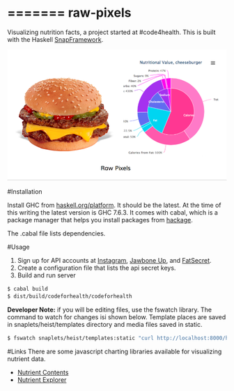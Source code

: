 =======
raw-pixels
==========

Visualizing nutrition facts, a project started at #code4health. This is built with the Haskell [SnapFramework](http://snapframework.com).

![Image](static/screenshot-NutritionFactsChart.png)

#Installation

Install GHC from [haskell.org/platform](http://haskell.org/platform). It should be the latest. At the time of this writing the latest version is GHC 7.6.3. It comes with cabal, which is a package manager that helps you install packages from [hackage](http://hackage.haskell.org).

The .cabal file lists dependencies.


#Usage

1. Sign up for API accounts at [Instagram](http://api.instagram.com), [Jawbone Up](http://developer.jawbone.com), and [FatSecret](http://platform.fatsecret.com/api/).
2. Create a configuration file that lists the api secret keys.
3. Build and run server

```sh
$ cabal build
$ dist/build/codeforhealth/codeforhealth
```

**Developer Note:** if you will be editing files, use the fswatch library. The command to watch for changes isi shown below. Template places are saved in snaplets/heist/templates directory and media files saved in static.

```sh
$ fswatch snaplets/heist/templates:static "curl http://localhost:8000/heistReload"
```




#Links
There are some javascript charting libraries available for visualizing nutrient data.

* [Nutrient Contents](http://exposedata.com/parallel/)
* [Nutrient Explorer](http://bl.ocks.org/syntagmatic/raw/5023284/) 
